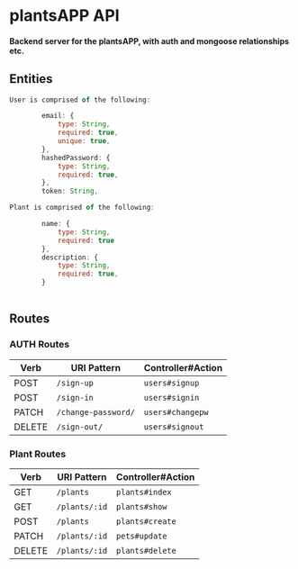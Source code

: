 # plantsAPP API

#### Backend server for the plantsAPP, with auth and mongoose relationships etc. 

## Entities 

```js
User is comprised of the following:

		email: {
			type: String,
			required: true,
			unique: true,
		},
		hashedPassword: {
			type: String,
			required: true,
		},
		token: String,
```

```js
Plant is comprised of the following:

		name: {
			type: String,
			required: true
		},
		description: {
			type: String,
			required: true,
		}
		
```

## Routes 

### AUTH Routes

| Verb   | URI Pattern            | Controller#Action |
|--------|------------------------|-------------------|
| POST   | `/sign-up`             | `users#signup`    |
| POST   | `/sign-in`             | `users#signin`    |
| PATCH  | `/change-password/` | `users#changepw`  |
| DELETE | `/sign-out/`        | `users#signout`   |


### Plant Routes

| Verb   | URI Pattern            | Controller#Action |
|--------|------------------------|-------------------|
| GET   | `/plants`             | `plants#index`    |
| GET   | `/plants/:id`             | `plants#show`    |
| POST   | `/plants`             | `plants#create`    |
| PATCH  | `/plants/:id` | `pets#update`  |
| DELETE | `/plants/:id`        | `plants#delete`   |




